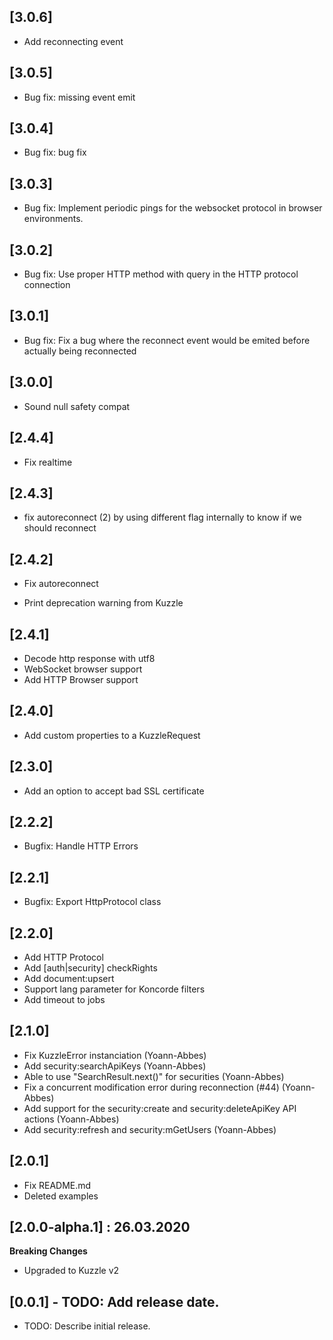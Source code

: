 ## [3.0.6]

- Add reconnecting event

## [3.0.5]

- Bug fix: missing event emit

## [3.0.4]

- Bug fix: bug fix

## [3.0.3]

- Bug fix: Implement periodic pings for the websocket protocol in browser environments.

## [3.0.2]

- Bug fix: Use proper HTTP method with query in the HTTP protocol connection

## [3.0.1]

- Bug fix: Fix a bug where the reconnect event would be emited before actually being reconnected

## [3.0.0]

- Sound null safety compat

## [2.4.4]

- Fix realtime

## [2.4.3]

- fix autoreconnect (2) by using different flag internally to know if we should reconnect

## [2.4.2]

- Fix autoreconnect

- Print deprecation warning from Kuzzle

## [2.4.1]

- Decode http response with utf8
- WebSocket browser support
- Add HTTP Browser support

## [2.4.0]

- Add custom properties to a KuzzleRequest

## [2.3.0]

- Add an option to accept bad SSL certificate

## [2.2.2]

- Bugfix: Handle HTTP Errors

## [2.2.1]

- Bugfix: Export HttpProtocol class

## [2.2.0]

- Add HTTP Protocol
- Add [auth|security] checkRights
- Add document:upsert
- Support lang parameter for Koncorde filters
- Add timeout to jobs

## [2.1.0]

- Fix KuzzleError instanciation (Yoann-Abbes)
- Add security:searchApiKeys (Yoann-Abbes)
- Able to use "SearchResult.next()" for securities (Yoann-Abbes)
- Fix a concurrent modification error during reconnection (#44) (Yoann-Abbes)
- Add support for the security:create and security:deleteApiKey API actions (Yoann-Abbes)
- Add security:refresh and security:mGetUsers (Yoann-Abbes)

## [2.0.1]

- Fix README.md
- Deleted examples

## [2.0.0-alpha.1] : 26.03.2020

**Breaking Changes**

- Upgraded to Kuzzle v2

## [0.0.1] - TODO: Add release date.

- TODO: Describe initial release.
